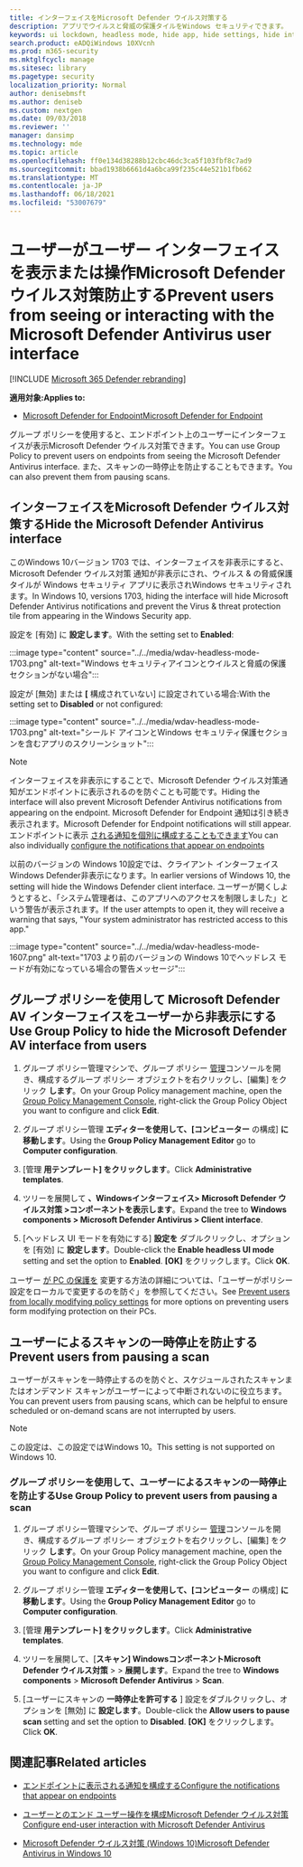 ```yaml
---
title: インターフェイスをMicrosoft Defender ウイルス対策する
description: アプリでウイルスと脅威の保護タイルをWindows セキュリティできます。
keywords: ui lockdown, headless mode, hide app, hide settings, hide interface
search.product: eADQiWindows 10XVcnh
ms.prod: m365-security
ms.mktglfcycl: manage
ms.sitesec: library
ms.pagetype: security
localization_priority: Normal
author: denisebmsft
ms.author: deniseb
ms.custom: nextgen
ms.date: 09/03/2018
ms.reviewer: ''
manager: dansimp
ms.technology: mde
ms.topic: article
ms.openlocfilehash: ff0e134d38288b12cbc46dc3ca5f103fbf8c7ad9
ms.sourcegitcommit: bbad1938b6661d4a6bca99f235c44e521b1fb662
ms.translationtype: MT
ms.contentlocale: ja-JP
ms.lasthandoff: 06/18/2021
ms.locfileid: "53007679"
---
```

# <a name="prevent-users-from-seeing-or-interacting-with-the-microsoft-defender-antivirus-user-interface"></a><span data-ttu-id="9e6c2-104">ユーザーがユーザー インターフェイスを表示または操作Microsoft Defender ウイルス対策防止する</span><span class="sxs-lookup"><span data-stu-id="9e6c2-104">Prevent users from seeing or interacting with the Microsoft Defender Antivirus user interface</span></span>

[!INCLUDE [Microsoft 365 Defender rebranding](../../includes/microsoft-defender.md)]


<span data-ttu-id="9e6c2-105">**適用対象:**</span><span class="sxs-lookup"><span data-stu-id="9e6c2-105">**Applies to:**</span></span>

- [<span data-ttu-id="9e6c2-106">Microsoft Defender for Endpoint</span><span class="sxs-lookup"><span data-stu-id="9e6c2-106">Microsoft Defender for Endpoint</span></span>](/microsoft-365/security/defender-endpoint/)

<span data-ttu-id="9e6c2-107">グループ ポリシーを使用すると、エンドポイント上のユーザーにインターフェイスが表示Microsoft Defender ウイルス対策できます。</span><span class="sxs-lookup"><span data-stu-id="9e6c2-107">You can use Group Policy to prevent users on endpoints from seeing the Microsoft Defender Antivirus interface.</span></span> <span data-ttu-id="9e6c2-108">また、スキャンの一時停止を防止することもできます。</span><span class="sxs-lookup"><span data-stu-id="9e6c2-108">You can also prevent them from pausing scans.</span></span>

## <a name="hide-the-microsoft-defender-antivirus-interface"></a><span data-ttu-id="9e6c2-109">インターフェイスをMicrosoft Defender ウイルス対策する</span><span class="sxs-lookup"><span data-stu-id="9e6c2-109">Hide the Microsoft Defender Antivirus interface</span></span>

<span data-ttu-id="9e6c2-110">このWindows 10バージョン 1703 では、インターフェイスを非表示にすると、Microsoft Defender ウイルス対策 通知が非表示にされ、ウイルス & の脅威保護タイルが Windows セキュリティ アプリに表示されWindows セキュリティされます。</span><span class="sxs-lookup"><span data-stu-id="9e6c2-110">In Windows 10, versions 1703, hiding the interface will hide Microsoft Defender Antivirus notifications and prevent the Virus & threat protection tile from appearing in the Windows Security app.</span></span>

<span data-ttu-id="9e6c2-111">設定を [有効] に **設定します**。</span><span class="sxs-lookup"><span data-stu-id="9e6c2-111">With the setting set to **Enabled**:</span></span>

:::image type="content" source="../../media/wdav-headless-mode-1703.png" alt-text="Windows セキュリティアイコンとウイルスと脅威の保護セクションがない場合":::

<span data-ttu-id="9e6c2-113">設定が [無効] または **[** 構成されていない] に設定されている場合:</span><span class="sxs-lookup"><span data-stu-id="9e6c2-113">With the setting set to **Disabled** or not configured:</span></span>

:::image type="content" source="../../media/wdav-headless-mode-1703.png" alt-text="シールド アイコンとWindows セキュリティ保護セクションを含むアプリのスクリーンショット":::

>[!NOTE]
><span data-ttu-id="9e6c2-115">インターフェイスを非表示にすることで、Microsoft Defender ウイルス対策通知がエンドポイントに表示されるのを防ぐことも可能です。</span><span class="sxs-lookup"><span data-stu-id="9e6c2-115">Hiding the interface will also prevent Microsoft Defender Antivirus notifications from appearing on the endpoint.</span></span> <span data-ttu-id="9e6c2-116">Microsoft Defender for Endpoint 通知は引き続き表示されます。</span><span class="sxs-lookup"><span data-stu-id="9e6c2-116">Microsoft Defender for Endpoint notifications will still appear.</span></span> <span data-ttu-id="9e6c2-117">エンドポイントに表示 [される通知を個別に構成することもできます](configure-notifications-microsoft-defender-antivirus.md)</span><span class="sxs-lookup"><span data-stu-id="9e6c2-117">You can also individually [configure the notifications that appear on endpoints](configure-notifications-microsoft-defender-antivirus.md)</span></span>

<span data-ttu-id="9e6c2-118">以前のバージョンの Windows 10設定では、クライアント インターフェイスWindows Defender非表示になります。</span><span class="sxs-lookup"><span data-stu-id="9e6c2-118">In earlier versions of Windows 10, the setting will hide the Windows Defender client interface.</span></span> <span data-ttu-id="9e6c2-119">ユーザーが開くしようとすると、「システム管理者は、このアプリへのアクセスを制限しました」という警告が表示されます。</span><span class="sxs-lookup"><span data-stu-id="9e6c2-119">If the user attempts to open it, they will receive a warning that says, "Your system administrator has restricted access to this app."</span></span>

:::image type="content" source="../../media/wdav-headless-mode-1607.png" alt-text="1703 より前のバージョンの Windows 10でヘッドレス モードが有効になっている場合の警告メッセージ":::

## <a name="use-group-policy-to-hide-the-microsoft-defender-av-interface-from-users"></a><span data-ttu-id="9e6c2-121">グループ ポリシーを使用して Microsoft Defender AV インターフェイスをユーザーから非表示にする</span><span class="sxs-lookup"><span data-stu-id="9e6c2-121">Use Group Policy to hide the Microsoft Defender AV interface from users</span></span>

1. <span data-ttu-id="9e6c2-122">グループ ポリシー管理マシンで、グループ ポリシー [管理](/previous-versions/windows/desktop/gpmc/group-policy-management-console-portal)コンソールを開き、構成するグループ ポリシー オブジェクトを右クリックし、[編集] をクリック **します**。</span><span class="sxs-lookup"><span data-stu-id="9e6c2-122">On your Group Policy management machine, open the [Group Policy Management Console](/previous-versions/windows/desktop/gpmc/group-policy-management-console-portal), right-click the Group Policy Object you want to configure and click **Edit**.</span></span>

2. <span data-ttu-id="9e6c2-123">グループ ポリシー管理 **エディターを使用して、[コンピューター** の構成] **に移動します**。</span><span class="sxs-lookup"><span data-stu-id="9e6c2-123">Using the **Group Policy Management Editor** go to **Computer configuration**.</span></span>

3. <span data-ttu-id="9e6c2-124">[管理 **用テンプレート] をクリックします**。</span><span class="sxs-lookup"><span data-stu-id="9e6c2-124">Click **Administrative templates**.</span></span>

4. <span data-ttu-id="9e6c2-125">ツリーを展開して **、Windowsインターフェイス> Microsoft Defender ウイルス対策 >コンポーネントを表示します**。</span><span class="sxs-lookup"><span data-stu-id="9e6c2-125">Expand the tree to **Windows components > Microsoft Defender Antivirus > Client interface**.</span></span>

5. <span data-ttu-id="9e6c2-126">[ヘッドレス UI モードを有効にする] **設定を** ダブルクリックし、オプションを [有効] に **設定します**。</span><span class="sxs-lookup"><span data-stu-id="9e6c2-126">Double-click the **Enable headless UI mode** setting and set the option to **Enabled**.</span></span> <span data-ttu-id="9e6c2-127">**[OK]** をクリックします。</span><span class="sxs-lookup"><span data-stu-id="9e6c2-127">Click **OK**.</span></span> 

<span data-ttu-id="9e6c2-128">ユーザー [が PC の保護を](configure-local-policy-overrides-microsoft-defender-antivirus.md) 変更する方法の詳細については、「ユーザーがポリシー設定をローカルで変更するのを防ぐ」を参照してください。</span><span class="sxs-lookup"><span data-stu-id="9e6c2-128">See [Prevent users from locally modifying policy settings](configure-local-policy-overrides-microsoft-defender-antivirus.md) for more options on preventing users form modifying protection on their PCs.</span></span>

## <a name="prevent-users-from-pausing-a-scan"></a><span data-ttu-id="9e6c2-129">ユーザーによるスキャンの一時停止を防止する</span><span class="sxs-lookup"><span data-stu-id="9e6c2-129">Prevent users from pausing a scan</span></span>

<span data-ttu-id="9e6c2-130">ユーザーがスキャンを一時停止するのを防ぐと、スケジュールされたスキャンまたはオンデマンド スキャンがユーザーによって中断されないのに役立ちます。</span><span class="sxs-lookup"><span data-stu-id="9e6c2-130">You can prevent users from pausing scans, which can be helpful to ensure scheduled or on-demand scans are not interrupted by users.</span></span>

> [!NOTE]
> <span data-ttu-id="9e6c2-131">この設定は、この設定ではWindows 10。</span><span class="sxs-lookup"><span data-stu-id="9e6c2-131">This setting is not supported on Windows 10.</span></span>

### <a name="use-group-policy-to-prevent-users-from-pausing-a-scan"></a><span data-ttu-id="9e6c2-132">グループ ポリシーを使用して、ユーザーによるスキャンの一時停止を防止する</span><span class="sxs-lookup"><span data-stu-id="9e6c2-132">Use Group Policy to prevent users from pausing a scan</span></span>

1. <span data-ttu-id="9e6c2-133">グループ ポリシー管理マシンで、グループ ポリシー [管理](/previous-versions/windows/desktop/gpmc/group-policy-management-console-portal)コンソールを開き、構成するグループ ポリシー オブジェクトを右クリックし、[編集] をクリック **します**。</span><span class="sxs-lookup"><span data-stu-id="9e6c2-133">On your Group Policy management machine, open the [Group Policy Management Console](/previous-versions/windows/desktop/gpmc/group-policy-management-console-portal), right-click the Group Policy Object you want to configure and click **Edit**.</span></span>

2. <span data-ttu-id="9e6c2-134">グループ ポリシー管理 **エディターを使用して、[コンピューター** の構成] **に移動します**。</span><span class="sxs-lookup"><span data-stu-id="9e6c2-134">Using the **Group Policy Management Editor** go to **Computer configuration**.</span></span>

3. <span data-ttu-id="9e6c2-135">[管理 **用テンプレート] をクリックします**。</span><span class="sxs-lookup"><span data-stu-id="9e6c2-135">Click **Administrative templates**.</span></span>

4. <span data-ttu-id="9e6c2-136">ツリーを展開して、[**スキャン] WindowsコンポーネントMicrosoft Defender ウイルス対策**  >    >  **展開します**。</span><span class="sxs-lookup"><span data-stu-id="9e6c2-136">Expand the tree to **Windows components** > **Microsoft Defender Antivirus** > **Scan**.</span></span>

5. <span data-ttu-id="9e6c2-137">[ユーザーにスキャンの **一時停止を許可する** ] 設定をダブルクリックし、オプションを [無効] に **設定します**。</span><span class="sxs-lookup"><span data-stu-id="9e6c2-137">Double-click the **Allow users to pause scan** setting and set the option to **Disabled**.</span></span> <span data-ttu-id="9e6c2-138">**[OK]** をクリックします。</span><span class="sxs-lookup"><span data-stu-id="9e6c2-138">Click **OK**.</span></span> 

## <a name="related-articles"></a><span data-ttu-id="9e6c2-139">関連記事</span><span class="sxs-lookup"><span data-stu-id="9e6c2-139">Related articles</span></span>

- [<span data-ttu-id="9e6c2-140">エンドポイントに表示される通知を構成する</span><span class="sxs-lookup"><span data-stu-id="9e6c2-140">Configure the notifications that appear on endpoints</span></span>](configure-notifications-microsoft-defender-antivirus.md)

- [<span data-ttu-id="9e6c2-141">ユーザーとのエンド ユーザー操作を構成Microsoft Defender ウイルス対策</span><span class="sxs-lookup"><span data-stu-id="9e6c2-141">Configure end-user interaction with Microsoft Defender Antivirus</span></span>](configure-end-user-interaction-microsoft-defender-antivirus.md)

- [<span data-ttu-id="9e6c2-142">Microsoft Defender ウイルス対策 (Windows 10)</span><span class="sxs-lookup"><span data-stu-id="9e6c2-142">Microsoft Defender Antivirus in Windows 10</span></span>](microsoft-defender-antivirus-in-windows-10.md)